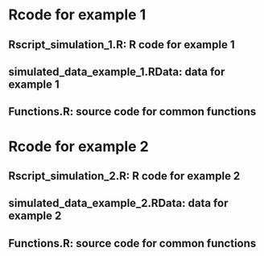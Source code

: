 # Rcode for example 1
## Rscript_simulation_1.R: R code for example 1
## simulated_data_example_1.RData: data for example 1
## Functions.R: source code for common functions

# Rcode for example 2
## Rscript_simulation_2.R: R code for example 2
## simulated_data_example_2.RData: data for example 2
## Functions.R: source code for common functions

